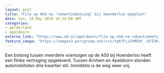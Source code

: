```yaml
---
layout: post
title: "File op A50 na ‘vakantiebotsing’ bij Hoenderloo opgelost"
date: Sun, 19 May 2019 16:24:00 GMT
categories: 
- gelderland 
- apeldoorn 
externe_link: "https://www.ad.nl/apeldoorn/file-op-a50-na-vakantiebotsing-bij-hoenderloo-opgelost~ad0a9692/"
feature_image: "https://images3.persgroep.net/rcs/Yp6fFjiSXMSHf_-O7I3KxTjvxwo/diocontent/148768798/_fitwidth/400/?appId=21791a8992982cd8da851550a453bd7f&quality=0.7"
---
```


Een botsing tussen meerdere voertuigen op de A50 bij Hoenderloo heeft een flinke vertraging opgeleverd. Tussen Arnhem en Apeldoorn stonden automobilisten drie kwartier stil. Inmiddels is de weg weer vrij.
